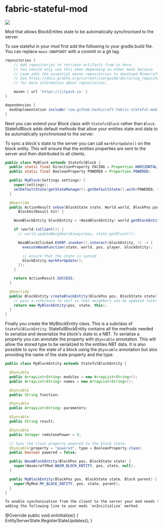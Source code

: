 # fabric-stateful-mod

[![](https://jitpack.io/v/hashicraft/fabric-stateful-mod.svg)](https://jitpack.io/#hashicraft/fabric-stateful-mod)


Mod that allows BlockEntites state to be automatically synchronised to the server.

To use stateful in your mod first add the following to your gradle.build file. You can replace `main-SNAPSHOT` with a commit
or a git tag.

```gradle
repositories {
	// Add repositories to retrieve artifacts from in here.
	// You should only use this when depending on other mods because
	// Loom adds the essential maven repositories to download Minecraft and libraries from automatically.
	// See https://docs.gradle.org/current/userguide/declaring_repositories.html
	// for more information about repositories.

	maven { url 'https://jitpack.io' }
}

dependencies {
  modImplementation include('com.github.hashicraft:fabric-stateful-mod:main-SNAPSHOT')
}
```

Next you can extend your Block class with `StatefulBlock` rather than `Block`. StatefulBlock adds default methods that 
allow your entities state and data to be automatically synchronised to the server.

To sync a block's state to the server you can call `markForUpdate()` on the block entity. This will ensure that the
entities properties are sent to the server and then distributed to all clients.

```java
public class MyBlock extends StatefulBlock {
  public static final DirectionProperty FACING = Properties.HORIZONTAL_FACING;
  public static final BooleanProperty POWERED = Properties.POWERED;

  public MyBlock(Settings settings) {
    super(settings);
    setDefaultState(getStateManager().getDefaultState().with(POWERED, false));
  }

  @Override
  public ActionResult onUse(BlockState state, World world, BlockPos pos, PlayerEntity player, Hand hand,
      BlockHitResult hit) {

    WasmBlockEntity blockEntity = (WasmBlockEntity) world.getBlockEntity(pos);

    if (world.isClient()) {
      // world.updateNeighborsAlways(pos, state.getBlock());

      WasmBlockClicked.EVENT.invoker().interact(blockEntity, () -> {
        executeWasmFunction(state, world, pos, player, blockEntity);

        // ensure that the state is synced
        blockEntity.markForUpdate();
      });
    }

    return ActionResult.SUCCESS;
  }

  @Override
  public BlockEntity createBlockEntity(BlockPos pos, BlockState state) {
    // pass a reference to self so that neighbors can be updated later
    return new MyBlockEntity(pos, state, this);
  }
}
```

Finally you create the MyBlockEntity class. This is a subclass of `StatefulBlockEntity`. StatefulBlockEntity contains
all the methods needed to serialize and deserialize the block's state to a NBT. To serialize a property you can annotate
the property with `@Syncable` annotation. This will allow the stored type to be serialized to the entities NBT data. It is
also possible to sync the state of a block using the `@Syncable` annotation but alos providing the name of the state property
and the type.

```java
public class MyBlockEntity extends StatefulBlockEntity {

  @Syncable
  public ArrayList<String> modules = new ArrayList<String>();
  public ArrayList<String> names = new ArrayList<String>();

  @Syncable
  public String function;

  @Syncable
  public ArrayList<String> parameters;

  @Syncable
  public String result;

  @Syncable
  public Integer redstonePower = 0;

  // Sync the class property powered to the block state.
  @Syncable(property = "powered", type = BooleanProperty.class)
  public boolean powered = false;

  public WasmBlockEntity(BlockPos pos, BlockState state) {
    super(WasmcraftMod.WASM_BLOCK_ENTITY, pos, state, null);
  }

  public MyBlockEntity(BlockPos pos, BlockState state, Block parent) {
    super(MyMod.MY_BLOCK_ENTITY, pos, state, parent);
  }
}
```

```java
To enable synchonisation from the client to the server your mod needs to initialize this mod. You can do this by
adding the following line to your mods `onIniitialize` method.

```
  @Override
  public void onInitialize() {
    EntityServerState.RegisterStateUpdates();
  }
```